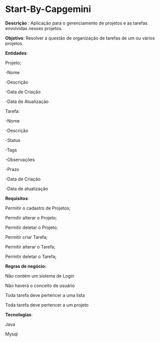 # Start-By-Capgemini
**Descrição** : Aplicação para o gerenciamento de projetos e as tarefas envolvidas nesses projetos.

**Objetivo**: Resolver a questão de organização de tarefas de um ou vários projetos.

**Entidades**:

Projeto;

  -Nome
  
  -Descrição 
  
  -Data de Criação
  
  -Data de Atualização

Tarefa:

  -Nome
  
  -Descrição
  
  -Status
  
  -Tags
  
  -Observações
  
  -Prazo
  
  -Data de Criação
  
  -Data de atualização

**Requisitos**:

  Permitir o cadastro de Projetos;
  
  Permitir alterar o Projeto;
  
  Permitir deletar o Projeto;
  
  Permitir criar Tarefa;
  
  Permitir alterar o Tarefa;
  
  Permitir deletar o Tarefa;

**Regras de negócio:**
  
  Não contém um sistema de Login
  
  Não haverá o conceito de usuário
  
  Toda tarefa deve pertencer a uma lista 

Toda tarefa deve pertencer a um projeto

**Tecnologias**:

Java

Mysql
